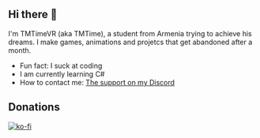 ## Hi there 👋

I'm TMTimeVR (aka TMTime), a student from Armenia trying to achieve his dreams. I make games, animations and projetcs that get abandoned after a month.

- Fun fact: I suck at coding
- I am currently learning C#
- How to contact me: [The support on my Discord](https://discord.gg/dNzHhASUX7)

<!--
**TMTimeVR/TMTimeVR** is a ✨ _special_ ✨ repository because its `README.md` (this file) appears on your GitHub profile.

Here are some ideas to get you started:

- 🔭 I’m currently working on ...
- 🌱 I’m currently learning ...
- 👯 I’m looking to collaborate on ...
- 🤔 I’m looking for help with ...
- 💬 Ask me about ...
- 📫 How to reach me: ...
- 😄 Pronouns: ...
- ⚡ Fun fact: ...
-->

## Donations

[![ko-fi](https://ko-fi.com/img/githubbutton_sm.svg)](https://ko-fi.com/Z8Z41DBTCG)
